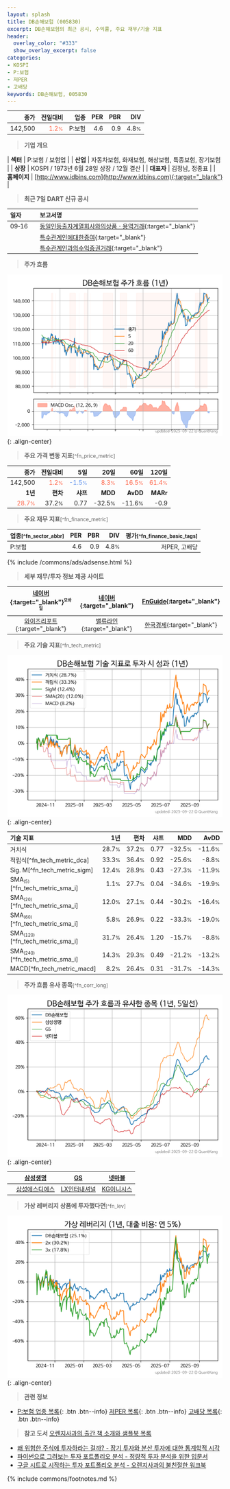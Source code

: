 ```yaml
---
layout: splash
title: DB손해보험 (005830)
excerpt: DB손해보험의 최근 공시, 수익률, 주요 재무/기술 지표
header:
  overlay_color: "#333"
  show_overlay_excerpt: false
categories:
- KOSPI
- P:보험
- 저PER
- 고배당
keywords: DB손해보험, 005830
---
```


| **종가** | **전일대비** | **업종** | **PER** | **PBR** | **DIV** |
| -------: | -----------: | -------: | ------: | ------: | ------: |
| 142,500 | <span style="color: tomato">1.2<small>%</small></span> | P:보험 | 4.6 | 0.9 | 4.8<small>%</small> |

<!-- more -->


> **기업 개요**<a id="company"></a>

| <span style="white-space:nowrap;">**섹터**</span> | P:보험 / 보험업 |
| <span style="white-space:nowrap;">**산업**</span> | 자동차보험, 화재보험, 해상보험, 특종보험, 장기보험 |
| <span style="white-space:nowrap;">**상장**</span> | KOSPI / 1973년 6월 28일 상장 / 12월 결산 |
| <span style="white-space:nowrap;">**대표자**</span> | 김정남, 정종표 |
| <span style="white-space:nowrap;">**홈페이지**</span> | [http://www.idbins.com](http://www.idbins.com){:target="_blank"} |


> **최근 7일 DART 신규 공시**<a id="dart"></a>

| **일자** |      | **보고서명** |
| :------- | :--- | :----------- |
| 09&#x2011;16 | | [동일인등출자계열회사와의상품ㆍ용역거래](https://dart.fss.or.kr/dsaf001/main.do?rcpNo=20250916000310){:target="_blank"} |
|  | | [특수관계인에대한증여](https://dart.fss.or.kr/dsaf001/main.do?rcpNo=20250916000300){:target="_blank"} |
|  | | [특수관계인과의수익증권거래](https://dart.fss.or.kr/dsaf001/main.do?rcpNo=20250916000288){:target="_blank"} |


> **주가 흐름**<a id="price"></a>

![005830](/stock/images/005830.png){: .align-center}


> **주요 가격 변동 지표**<small>[^fn_price_metric]</small>

| **종가** | **전일대비** | **5일** | **20일** | **60일** | **120일** |
| -------: | -----------: | ------: | -------: | -------: | --------: |
| 142,500 | <span style="color: tomato">1.2<small>%</small></span> | <span style="color: cornflowerblue">-1.5<small>%</small></span> | <span style="color: tomato">8.3<small>%</small></span> | <span style="color: tomato">16.5<small>%</small></span> | <span style="color: tomato">61.4<small>%</small></span> |
| **1년** | **편차** | **샤프** | **MDD** | **AvDD** | **MARr** |
| <span style="color: tomato">28.7<small>%</small></span> | 37.2<small>%</small> | 0.77 | -32.5<small>%</small> | -11.6<small>%</small> | -0.9 |


> **주요 재무 지표**<small>[^fn_finance_metric]</small>

| **업종**<small>[^fn_sector_abbr]</small> | **PER** | **PBR** | **DIV** | **평가**<small>[^fn_finance_basic_tags]</small> |
| :--------------------------------------- | ------: | ------: | ------: | ----------------------------------------------: |
| P:보험 | 4.6 | 0.9 | 4.8<small>%</small> | 저PER, 고배당 |



{% include /commons/ads/adsense.html %}

> **세부 재무/투자 정보 제공 사이트**

| [네이버](https://m.stock.naver.com/domestic/stock/005830/finance/summary){:target="_blank"}<sup><small>모바일</small></sup> | [네이버](https://finance.naver.com/item/coinfo.naver?code=005830){:target="_blank"} | [FnGuide](https://comp.fnguide.com/SVO2/ASP/SVD_Invest.asp?gicode=A005830&MenuYn=Y){:target="_blank"} |
| :---: | :---: | :---: |
| [와이즈리포트](https://comp.wisereport.co.kr/company/c1040001.aspx?cmp_cd=005830){:target="_blank"} | [밸류라인](https://www.valueline.co.kr/finance/summary/005830){:target="_blank"} | [한국경제](https://markets.hankyung.com/stock/005830/financial-summary){:target="_blank"} |


> **주요 기술 지표**<small>[^fn_tech_metric]</small>


![005830](/stock/images/005830_tech.png){: .align-center}

| **기술 지표** | **1년** | **편차** | **샤프** | **MDD** | **AvDD** |
| :------------ | ------: | -----------: | -------: | ------: | -------: |
| 거치식 | 28.7<small>%</small> | 37.2<small>%</small> | 0.77 | -32.5<small>%</small> | -11.6<small>%</small> |
| 적립식[^fn_tech_metric_dca] | 33.3<small>%</small> | 36.4<small>%</small> | 0.92 | -25.6<small>%</small> | -8.8<small>%</small> |
| Sig. M[^fn_tech_metric_sigm] | 12.4<small>%</small> | 28.9<small>%</small> | 0.43 | -27.3<small>%</small> | -11.9<small>%</small> |
| SMA<small><sub>(5)</sub></small>[^fn_tech_metric_sma_i] | 1.1<small>%</small> | 27.7<small>%</small> | 0.04 | -34.6<small>%</small> | -19.9<small>%</small> |
| SMA<small><sub>(20)</sub></small>[^fn_tech_metric_sma_i] | 12.0<small>%</small> | 27.1<small>%</small> | 0.44 | -30.2<small>%</small> | -16.4<small>%</small> |
| SMA<small><sub>(60)</sub></small>[^fn_tech_metric_sma_i] | 5.8<small>%</small> | 26.9<small>%</small> | 0.22 | -33.3<small>%</small> | -19.0<small>%</small> |
| SMA<small><sub>(120)</sub></small>[^fn_tech_metric_sma_i] | 31.7<small>%</small> | 26.4<small>%</small> | 1.20 | -15.7<small>%</small> | -8.8<small>%</small> |
| SMA<small><sub>(240)</sub></small>[^fn_tech_metric_sma_i] | 14.3<small>%</small> | 29.3<small>%</small> | 0.49 | -21.2<small>%</small> | -13.2<small>%</small> |
| MACD[^fn_tech_metric_macd] | 8.2<small>%</small> | 26.4<small>%</small> | 0.31 | -31.7<small>%</small> | -14.3<small>%</small> |


> **주가 흐름 유사 종목**<a id="corr"></a><small>[^fn_corr_long]</small>

![005830](/stock/images/005830_corr.png){: .align-center}

|       | [삼성생명](/032830/) | [GS](/078930/) | [넷마블](/251270/) |
| :---: | :------------------------------------: | :------------------------------------: | :------------------------------------: |
|       | [삼성에스디에스](/018260/) | [LX인터내셔널](/001120/) | [KG이니시스](/035600/) |


> **가상 레버리지 상품에 투자했다면**<a id="2x"></a><small>[^fn_lev]</small>

![005830](/stock/images/005830_2x.png){: .align-center}


> **관련 정보**

- [P:보험 업종 목록](/stats/sector/kospi_업종_보험_종목/){: .btn .btn--info} [저PER 목록](/fn/fn_low_per/){: .btn .btn--info} [고배당 목록](/fn/fn_high_div/){: .btn .btn--info}

> **참고 도서** [오렌지사과의 출간 책 소개와 샘플북 목록](https://kongdori.tistory.com/691)

- [왜 위험한 주식에 투자하라는 걸까? - 장기 투자와 분산 투자에 대한 통계학적 시각](https://kongdori.tistory.com/421)
- [파이썬으로 그려보는 투자 포트폴리오 분석  - 정량적 투자 분석을 위한 입문서](https://kongdori.tistory.com/643)
- [구글 시트로 시작하는 투자 포트폴리오 분석 - 오렌지사과의 불친절한 워크북](https://kongdori.tistory.com/449)


{% include commons/footnotes.md %}